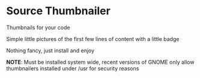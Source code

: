 # Source Thumbnailer

Thumbnails for your code

Simple little pictures of the first few lines of content with a little badge

Nothing fancy, just install and enjoy

**NOTE**: Must be installed system wide, recent versions of GNOME only allow
thumbnailers installed under /usr for security reasons
